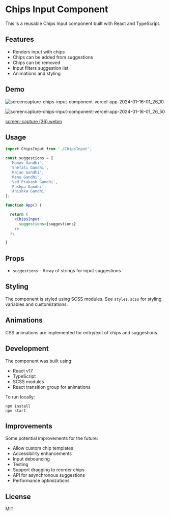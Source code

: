 # Chips Input Component

This is a reusable Chips Input component built with React and TypeScript. 

## Features

- Renders input with chips
- Chips can be added from suggestions
- Chips can be removed 
- Input filters suggestion list 
- Animations and styling

## Demo
![screencapture-chips-input-component-vercel-app-2024-01-16-01_26_10](https://github.com/27manavgandhi/Chips-Input-Component/assets/77005766/c1b6801b-5d81-4a96-aef5-0b9a1835762d)

![screencapture-chips-input-component-vercel-app-2024-01-16-01_26_50](https://github.com/27manavgandhi/Chips-Input-Component/assets/77005766/bc37a71f-c9c1-4271-a650-eecfdd8e077c)

[screen-capture (36).webm](https://github.com/27manavgandhi/Chips-Input-Component/assets/77005766/29c2885b-dd3d-47fe-a4cb-4d6f7ea32f70)


 
 
## Usage

```jsx
import ChipsInput from './ChipsInput';

const suggestions = [
  'Manav Gandhi', 
  'Shefali Gandhi',
  'Rajan Gandhi',
  'Renu Gandhi',
  'Ved Prakash Gandhi',
  'Pushpa Gandhi',
  'Anishka Gandhi'
];

function App() {

  return (
    <ChipsInput 
      suggestions={suggestions}
    />
  );

}
```

## Props

- `suggestions` - Array of strings for input suggestions

## Styling

The component is styled using SCSS modules. See `styles.scss` for styling variables and customizations.

## Animations

CSS animations are implemented for entry/exit of chips and suggestions.

## Development

The component was built using:

- React v17
- TypeScript
- SCSS modules
- React transition group for animations

To run locally:

```
npm install
npm start
```

## Improvements

Some potential improvements for the future:

- Allow custom chip templates
- Accessibility enhancements  
- Input debouncing
- Testing
- Support dragging to reorder chips
- API for asynchronous suggestions
- Performance optimizations

## License

MIT
